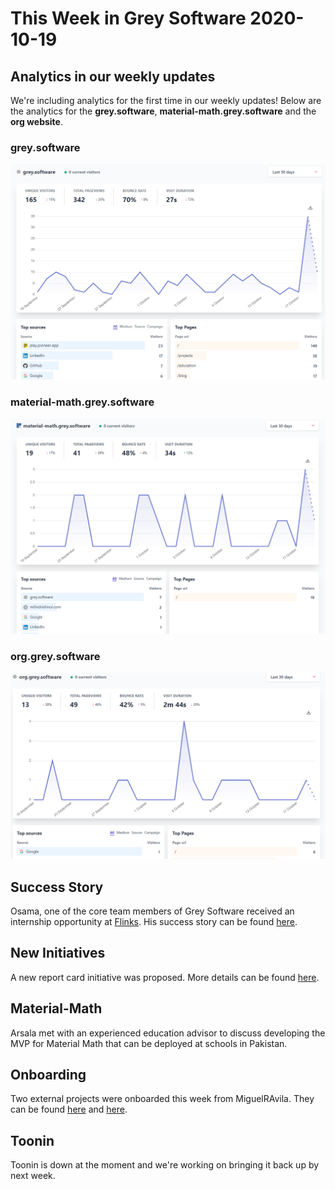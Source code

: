 # This Week in Grey Software 2020-10-19

## Analytics in our weekly updates

We're including analytics for the first time in our weekly updates! Below are
the analytics for the **grey.software**, **material-math.grey.software** and the
**org website**.

### grey.software

![img1](./gsp.png)

### material-math.grey.software

![img2](./m-mp.png)

### org.grey.software

![img3](./op.png)

## Success Story

Osama, one of the core team members of Grey Software received an internship
opportunity at [Flinks](https://flinks.io/). His success story can be found
[here](https://grey.software/success-stories).

## New Initiatives

A new report card initiative was proposed. More details can be found
[here](https://github.com/grey-software/org/issues/53).

## Material-Math

Arsala met with an experienced education advisor to discuss developing the MVP
for Material Math that can be deployed at schools in Pakistan.

## Onboarding

Two external projects were onboarded this week from MiguelRAvila. They can be
found [here](https://github.com/MiguelRAvila/Bento) and
[here](https://github.com/MiguelRAvila/SimplerentFox).

## Toonin

Toonin is down at the moment and we're working on bringing it back up by next
week.
